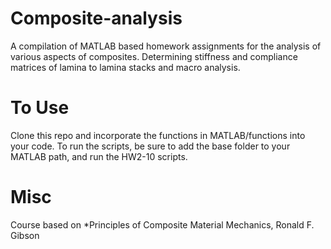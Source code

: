 # Composite-analysis

A compilation of MATLAB based homework assignments for the analysis of various aspects of composites. Determining stiffness and compliance matrices of lamina to lamina stacks and macro analysis.

# To Use

Clone this repo and incorporate the functions in MATLAB/functions into your code. To run the scripts, be sure to add the base folder to your MATLAB path, and run the HW2-10 scripts.

# Misc

Course based on *Principles of Composite Material Mechanics, Ronald F. Gibson
